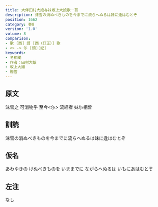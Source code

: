 ```yaml
---
title: 大伴田村大娘与妹坂上大娘歌一首
description: 沫雪の消ぬべきものを今までに流らへぬるは妹に逢はむとぞ
position: 1662
category: 巻8
version: '1.0'
volume: 8
comparison:
- 歌 [西] 謌 [西（訂正）] 歌
- <> -> 尓 [類][紀]
keywords:
- 冬相聞
- 作者：田村大嬢
- 坂上大嬢
- 贈答
---
```


## 原文

沫雪之 可消物乎 至今<尓> 流經者 妹尓相曽

## 訓読

沫雪の消ぬべきものを今までに流らへぬるは妹に逢はむとぞ

## 仮名

あわゆきの けぬべきものを いままでに ながらへぬるは いもにあはむとぞ

## 左注

なし
